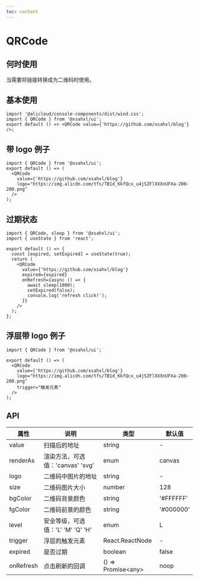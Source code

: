 ```yaml
---
toc: content
---
```


# QRCode

## 何时使用

当需要将链接转换成为二维码时使用。

## 基本使用

```tsx
import '@alicloud/console-components/dist/wind.css';
import { QRCode } from '@xsahxl/ui';
export default () => <QRCode value={'https://github.com/xsahxl/blog'} />;
```

## 带 logo 例子

```tsx
import { QRCode } from '@xsahxl/ui';
export default () => (
  <QRCode
    value={'https://github.com/xsahxl/blog'}
    logo="https://img.alicdn.com/tfs/TB1d_KkfQcx_u4jSZFlXXXnUFXa-200-200.png"
  />
);
```

## 过期状态

```tsx
import { QRCode, sleep } from '@xsahxl/ui';
import { useState } from 'react';

export default () => {
  const [expired, setExpired] = useState(true);
  return (
    <QRCode
      value={'https://github.com/xsahxl/blog'}
      expired={expired}
      onRefresh={async () => {
        await sleep(1000);
        setExpired(false);
        console.log('refresh click!');
      }}
    />
  );
};
```

## 浮层带 logo 例子

```tsx
import { QRCode } from '@xsahxl/ui';

export default () => (
  <QRCode
    value={'https://github.com/xsahxl/blog'}
    logo="https://img.alicdn.com/tfs/TB1d_KkfQcx_u4jSZFlXXXnUFXa-200-200.png"
    trigger="触发元素"
  />
);
```

## API

| 属性      | 说明                              | 类型                | 默认值    |
| --------- | --------------------------------- | ------------------- | --------- |
| value     | 扫描后的地址                      | string              | -         |
| renderAs  | 渲染方法，可选值：'canvas' 'svg'  | enum                | canvas    |
| logo      | 二维码中图片的地址                | string              | -         |
| size      | 二维码图片大小                    | number              | 128       |
| bgColor   | 二维码背景颜色                    | string              | '#FFFFFF' |
| fgColor   | 二维码前景的颜色                  | string              | '#000000' |
| level     | 安全等级，可选值：'L' 'M' 'Q' 'H' | enum                | L         |
| trigger   | 浮层的触发元素                    | React.ReactNode     | -         |
| expired   | 是否过期                          | boolean             | false     |
| onRefresh | 点击刷新的回调                    | () => Promise<any\> | noop      |
